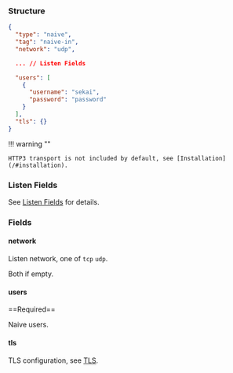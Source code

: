 ### Structure

```json
{
  "type": "naive",
  "tag": "naive-in",
  "network": "udp",

  ... // Listen Fields

  "users": [
    {
      "username": "sekai",
      "password": "password"
    }
  ],
  "tls": {}
}
```

!!! warning ""

    HTTP3 transport is not included by default, see [Installation](/#installation).

### Listen Fields

See [Listen Fields](/configuration/shared/listen) for details.

### Fields

#### network

Listen network, one of `tcp` `udp`.

Both if empty.

#### users

==Required==

Naive users.

#### tls

TLS configuration, see [TLS](/configuration/shared/tls/#inbound).